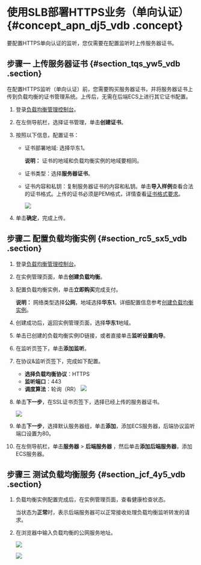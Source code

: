 # 使用SLB部署HTTPS业务（单向认证） {#concept_apn_dj5_vdb .concept}

要配置HTTPS单向认证的监听，您仅需要在配置监听时上传服务器证书。



## 步骤一 上传服务器证书 {#section_tqs_yw5_vdb .section}

在配置HTTPS监听（单向认证）前，您需要购买服务器证书，并将服务器证书上传到负载均衡的证书管理系统。上传后，无需在后端ECS上进行其它证书配置。

1.  登录[负载均衡管理控制台](https://slb.console.aliyun.com/slb)。
2.  在左侧导航栏，选择证书管理，单击**创建证书**。
3.  按照以下信息，配置证书：
    -   证书部署地域: 选择华东1。

        **说明：** 证书的地域和负载均衡实例的地域要相同。

    -   证书类型：选择**服务器证书**。
    -   证书内容和私钥：复制服务器证书的内容和私钥。单击**导入样例**查看合法的证书格式。上传的证书必须是PEM格式，详情查看[证书格式要求](cn.zh-CN/历史文档/用户指南/证书管理/证书要求.md#)。

        ![](http://static-aliyun-doc.oss-cn-hangzhou.aliyuncs.com/assets/img/15658/15393309777324_zh-CN.png)

4.  单击**确定**，完成上传。

## 步骤二 配置负载均衡实例 {#section_rc5_sx5_vdb .section}

1.  登录[负载均衡管理控制台](https://slb.console.aliyun.com/slb)。
2.  在实例管理页面，单击**创建负载均衡**。
3.  配置负载均衡实例，单击**立即购买**完成支付。

    **说明：** 网络类型选择**公网**，地域选择**华东1**。详细配置信息参考[创建负载均衡实例](cn.zh-CN/历史文档/用户指南/负载均衡实例/创建实例.md#)。

4.  创建成功后，返回实例管理页面，选择**华东1**地域。
5.  单击已创建的负载均衡实例ID链接，或者直接单击**监听设置向导**。
6.  在监听页签下，单击**添加监听**。
7.  在协议&监听页签下，完成如下配置。

    -   **选择负载均衡协议**：HTTPS
    -   **监听端口**：443
    -   **调度算法**：轮询（RR）
    ![](http://static-aliyun-doc.oss-cn-hangzhou.aliyuncs.com/assets/img/16604/153933097710035_zh-CN.png)

8.  单击**下一步**，在SSL证书页签下，选择已经上传的服务器证书。

    ![](http://static-aliyun-doc.oss-cn-hangzhou.aliyuncs.com/assets/img/15658/15393309777326_zh-CN.png)

9.  单击**下一步**，选择默认服务器组，单击**添加**，添加ECS服务器，后端协议监听端口设置为80。
10. 在左侧导航栏，单击**服务器** \> **后端服务器** ，然后单击**添加后端服务器**，添加ECS服务器。

## 步骤三 测试负载均衡服务 {#section_jcf_4y5_vdb .section}

1.  负载均衡实例配置完成后，在实例管理页面，查看健康检查状态。

    当状态为**正常**时，表示后端服务器可以正常接收处理负载均衡监听转发的请求。

2.  在浏览器中输入负载均衡的公网服务地址。

    ![](http://static-aliyun-doc.oss-cn-hangzhou.aliyuncs.com/assets/img/15658/15393309777447_zh-CN.png)

    ![](http://static-aliyun-doc.oss-cn-hangzhou.aliyuncs.com/assets/img/15658/15393309777448_zh-CN.png)


